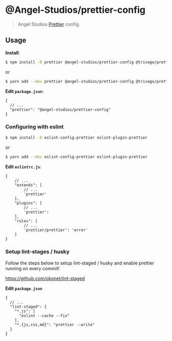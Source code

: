 # @Angel-Studios/prettier-config

> Angel Studios [Prettier](https://prettier.io) config.

## Usage

**Install**:

```bash
$ npm install -D prettier @angel-studios/prettier-config @trivago/prettier-plugin-sort-imports
```
or
```bash
$ yarn add --dev prettier @angel-studios/prettier-config @trivago/prettier-plugin-sort-imports
```

**Edit `package.json`**:

```jsonc
{
  // ...
  "prettier": "@angel-studios/prettier-config"
}
```

### Configuring with eslint
```bash
$ npm install -D eslint-config-prettier eslint-plugin-prettier
```
or
```bash
$ yarn add --dev eslint-config-prettier eslint-plugin-prettier
```

**Edit `eslintrc.js`**:

```jsonc
{
    // ...
    "extends": [
        // ...
        'prettier'
    ],
    "plugins": [
        // ...
        'prettier': 
    ],
    "rules": [
        // ...
        'prettier/prettier': 'error'
    ]
}
```

### Setup lint-stages / husky

Follow the steps below to setup lint-staged / husky and enable prettier running on every commit!

https://github.com/okonet/lint-staged

**Edit `package.json`**

```jsonc
{
  // ...
  "lint-staged": {
    "*.js": [
      "eslint --cache --fix"
    ],
    "*.{js,css,md}": "prettier --write"
  }
}
```
